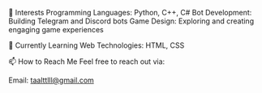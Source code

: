 🌟 Interests
Programming Languages: Python, C++, C#
Bot Development: Building Telegram and Discord bots
Game Design: Exploring and creating engaging game experiences

🌱 Currently Learning
Web Technologies: HTML, CSS

📫 How to Reach Me
Feel free to reach out via:

Email: taalttlll@gmail.com

